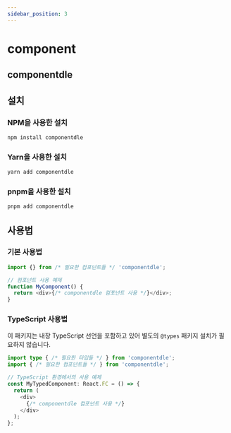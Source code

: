 ```yaml
---
sidebar_position: 3
---
```


# component

## componentdle

## 설치

### NPM을 사용한 설치

```bash
npm install componentdle
```

### Yarn을 사용한 설치

```bash
yarn add componentdle
```

### pnpm을 사용한 설치

```bash
pnpm add componentdle
```

## 사용법

### 기본 사용법

```javascript
import {} from /* 필요한 컴포넌트들 */ 'componentdle';

// 컴포넌트 사용 예제
function MyComponent() {
  return <div>{/* componentdle 컴포넌트 사용 */}</div>;
}
```

### TypeScript 사용법

이 패키지는 내장 TypeScript 선언을 포함하고 있어 별도의 `@types` 패키지 설치가 필요하지 않습니다.

```typescript
import type { /* 필요한 타입들 */ } from 'componentdle';
import { /* 필요한 컴포넌트들 */ } from 'componentdle';

// TypeScript 환경에서의 사용 예제
const MyTypedComponent: React.FC = () => {
  return (
    <div>
      {/* componentdle 컴포넌트 사용 */}
    </div>
  );
};
```
